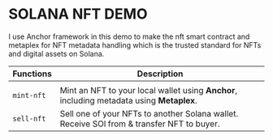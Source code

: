 
# SOLANA NFT DEMO



I use Anchor framework in this demo to make the nft smart contract and metaplex for NFT metadata handling which is the trusted standard for NFTs and digital assets on Solana.

| Functions        | Description                                                |
| ------------------ | ---------------------------------------------------------- |
|| 
| `mint-nft` | Mint an NFT to your local wallet using **Anchor**, including metadata using **Metaplex**. |
| `sell-nft` | Sell one of your NFTs to another Solana wallet. Receive SOl from & transfer NFT to buyer. |




